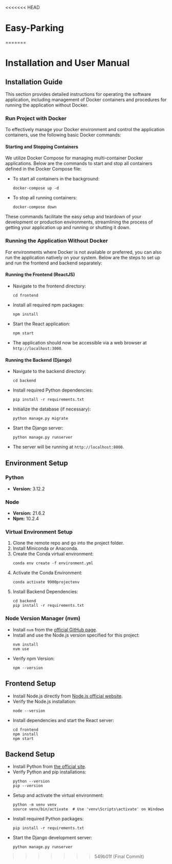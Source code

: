<<<<<<< HEAD
# Easy-Parking
=======

# Installation and User Manual

## Installation Guide

This section provides detailed instructions for operating the software application, including management of Docker containers and procedures for running the application without Docker.

### Run Project with Docker

To effectively manage your Docker environment and control the application containers, use the following basic Docker commands:

#### Starting and Stopping Containers

We utilize Docker Compose for managing multi-container Docker applications. Below are the commands to start and stop all containers defined in the Docker Compose file:

- To start all containers in the background:
  ```
  docker-compose up -d
  ```

- To stop all running containers:
  ```
  docker-compose down
  ```

These commands facilitate the easy setup and teardown of your development or production environments, streamlining the process of getting your application up and running or shutting it down.

### Running the Application Without Docker

For environments where Docker is not available or preferred, you can also run the application natively on your system. Below are the steps to set up and run the frontend and backend separately:

#### Running the Frontend (ReactJS)

- Navigate to the frontend directory:
  ```
  cd frontend
  ```
- Install all required npm packages:
  ```
  npm install
  ```
- Start the React application:
  ```
  npm start
  ```
- The application should now be accessible via a web browser at `http://localhost:3000`.

#### Running the Backend (Django)

- Navigate to the backend directory:
  ```
  cd backend
  ```
- Install required Python dependencies:
  ```
  pip install -r requirements.txt
  ```
- Initialize the database (if necessary):
  ```
  python manage.py migrate
  ```
- Start the Django server:
  ```
  python manage.py runserver
  ```
- The server will be running at `http://localhost:8000`.

## Environment Setup

### Python

- **Version:** 3.12.2

### Node

- **Version:** 21.6.2
- **Npm:** 10.2.4

### Virtual Environment Setup

1. Clone the remote repo and go into the project folder.
2. Install Miniconda or Anaconda.
3. Create the Conda virtual environment:
   ```
   conda env create -f environment.yml
   ```
4. Activate the Conda Environment:
   ```
   conda activate 9900projectenv
   ```
5. Install Backend Dependencies:
   ```
   cd backend
   pip install -r requirements.txt
   ```

### Node Version Manager (nvm)

- Install `nvm` from the [official GitHub page](https://github.com/nvm-sh/nvm#installing-and-updating).
- Install and use the Node.js version specified for this project:
   ```
   nvm install
   nvm use
   ```
- Verify npm Version:
   ```
   npm --version
   ```

## Frontend Setup

- Install Node.js directly from [Node.js official website](https://nodejs.org/en/).
- Verify the Node.js installation:
   ```
   node --version
   ```
- Install dependencies and start the React server:
   ```
   cd frontend
   npm install
   npm start
   ```

## Backend Setup

- Install Python from [the official site](https://www.python.org/downloads/).
- Verify Python and pip installations:
   ```
   python --version
   pip --version
   ```
- Setup and activate the virtual environment:
   ```
   python -m venv venv
   source venv/bin/activate  # Use 'venv\Scripts\activate' on Windows
   ```
- Install required Python packages:
   ```
   pip install -r requirements.txt
   ```
- Start the Django development server:
   ```
   python manage.py runserver
   ```
>>>>>>> 549b01f (Final Commit)
